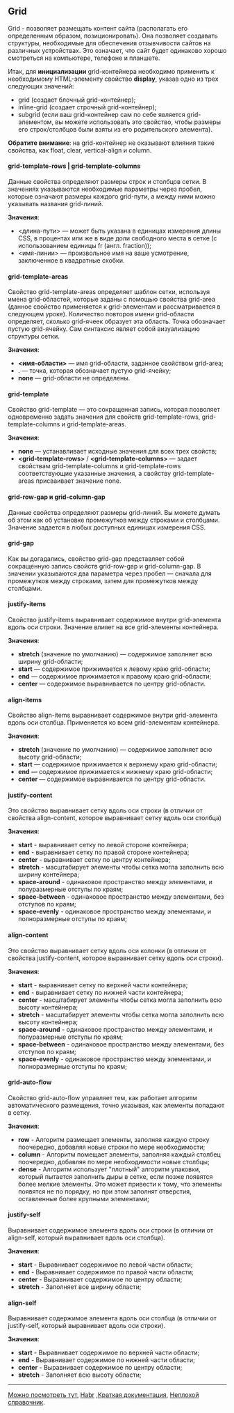 ## Grid

Grid - позволяет размещать контент сайта (располагать его определенным образом, позиционировать). Она позволяет создавать структуры, необходимые для обеспечения отзывчивости сайтов на различных устройствах. Это означает, что сайт будет одинаково хорошо смотреться на компьютере, телефоне и планшете.

Итак, для **инициализации** grid-контейнера необходимо применить к необходимому HTML-элементу свойство **display**, указав одно из трех следующих значений:

- grid (создает блочный grid-контейнер);
- inline-grid (создает строчный grid-контейнер);
- subgrid (если ваш grid-контейнер сам по себе является grid-элементом, вы можете использовать это свойство, чтобы размеры его строк/столбцов были взяты из его родительского элемента).

**Обратите внимание**: на grid-контейнер не оказывают влияния такие свойства, как float, clear, vertical-align и column.

#### grid-template-rows | grid-template-columns

Данные свойства определяют размеры строк и столбцов сетки. В значениях указываются необходимые параметры через пробел, которые означают размеры каждого grid-пути, а между ними можно указывать названия grid-линий.

**Значения**:

- <длина-пути> — может быть указана в единицах измерения длины CSS, в процентах или же в виде доли свободного места в сетке (с использованием единицы fr (англ. fraction));
- <имя-линии> — произвольное имя на ваше усмотрение, заключенное в квадратные скобки.

#### grid-template-areas

Свойство grid-template-areas определяет шаблон сетки, используя имена grid-областей, которые заданы с помощью свойства grid-area (данное свойство применяется к grid-элементам и рассматривается в следующем уроке). Количество повторов имени grid-области определяет, сколько grid-ячеек образует эта область. Точка обозначает пустую grid-ячейку. Сам синтаксис являет собой визуализацию структуры сетки.

**Значения**:

- **<имя-области>** — имя grid-области, заданное свойством grid-area;
- . — точка, которая обозначает пустую grid-ячейку;
- **none** — grid-области не определены.

#### grid-template

Свойство grid-template — это сокращенная запись, которая позволяет одновременно задать значения для свойств grid-template-rows, grid-template-columns и grid-template-areas.

**Значения**:

- **none** — устанавливает исходные значения для всех трех свойств;
- **\<grid-template-rows>** / **\<grid-template-columns>** — задает свойствам grid-template-columns и grid-template-rows соответствующие указанные значения, а свойству grid-template-areas присваивает значение none.

#### grid-row-gap и grid-column-gap

Данные свойства определяют размеры grid-линий. Вы можете думать об этом как об установке промежутков между строками и столбцами. Значение задается в любых доступных единицах измерения CSS.

#### grid-gap

Как вы догадались, свойство grid-gap представляет собой сокращенную запись свойств grid-row-gap и grid-column-gap. В значении указываются два параметра через пробел — сначала для промежутков между строками, затем для промежутков между столбцами.

#### justify-items

Свойство justify-items выравнивает содержимое внутри grid-элемента вдоль оси строки. Значение влияет на все grid-элементы контейнера.

**Значения**:

- **stretch** (значение по умолчанию) — содержимое заполняет всю ширину grid-области;
- **start** — содержимое прижимается к левому краю grid-области;
- **end** — содержимое прижимается к правому краю grid-области;
- **center** — содержимое выравнивается по центру grid-области.

#### align-items

Свойство align-items выравнивает содержимое внутри grid-элемента вдоль оси столбца. Применяется ко всем grid-элементам контейнера.

**Значения**:

- **stretch** (значение по умолчанию) — содержимое заполняет всю высоту grid-области;
- **start** — содержимое прижимается к верхнему краю grid-области;
- **end** — содержимое прижимается к нижнему краю grid-области;
- **center** — содержимое выравнивается по центру grid-области.

#### justify-content

Это свойство выравнивает сетку вдоль оси строки (в отличии от свойства align-content, которое выравнивает сетку вдоль оси столбца)

**Значения**:

- **start** - выравнивает сетку по левой стороне контейнера;
- **end** - выравнивает сетку по правой стороне контейнера;
- **center** - выравнивает сетку по центру контейнера;
- **stretch** - масштабирует элементы чтобы сетка могла заполнить всю ширину контейнера;
- **space-around** - одинаковое пространство между элементами, и полуразмерные отступы по краям;
- **space-between** - одинаковое пространство между элементами, без отступов по краям;
- **space-evenly** - одинаковое пространство между элементами, и полноразмерные отступы по краям;

#### align-content

Это свойство выравнивает сетку вдоль оси колонки (в отличии от свойства justify-content, которое выравнивает сетку вдоль оси строки).

**Значения**:

- **start** - выравнивает сетку по верхней части контейнера;
- **end** - выравнивает сетку по нижней части контейнера;
- **center** - масштабирует элементы чтобы сетка могла заполнить всю высоту контейнера;
- **stretch** - масштабирует элементы чтобы сетка могла заполнить всю высоту контейнера;
- **space-around** - одинаковое пространство между элементами, и полуразмерные отступы по краям;
- **space-between** - одинаковое пространство между элементами, без отступов по краям;
- **space-evenly** - одинаковое пространство между элементами, и полноразмерные отступы по краям;

#### grid-auto-flow

Свойство grid-auto-flow управляет тем, как работает алгоритм автоматического размещения, точно указывая, как элементы попадают в сетку.

**Значения**:

- **row** - Алгоритм размещает элементы, заполняя каждую строку поочередно, добавляя новые строки по мере необходимости;
- **column** - Алгоритм помещает элементы, заполняя каждый столбец поочередно, добавляя по мере необходимости новые столбцы;
- **dense** - Алгоритм использует "плотный" алгоритм упаковки, который пытается заполнить дыры в сетке, если позже появятся более мелкие элементы. Это может привести к тому, что элементы появятся не по порядку, но при этом заполнят отверстия, оставленные более крупными элементами;

#### justify-self

Выравнивает содержимое элемента вдоль оси строки (в отличии от align-self, который выравнивает вдоль оси столбца).

**Значения**:

- **start** - Выравнивает содержимое по левой части области;
- **end** - Выравнивает содержимое по правой части области;
- **center** - Выравнивает содержимое по центру области;
- **stretch** - Заполняет все ширину области;

#### align-self

Выравнивает содержимое элемента вдоль оси столбца (в отличии от justify-self, который выравнивает вдоль оси строки).

**Значения**:

- **start** - Выравнивает содержимое по верхней части области;
- **end** - Выравнивает содержимое по нижней части области;
- **center** - Выравнивает содержимое по центру области;
- **stretch** - Заполняет всю высоту области;

---

[Можно посмотреть тут](https://idg.net.ua/blog/uchebnik-css/razmetka-css/grid/container), [Habr](https://habr.com/ru/company/macloud/blog/564182/) ,[Краткая документация](https://tpverstak.ru/grid/), [Неплохой справочник](https://hcdev.ru/grid/).
